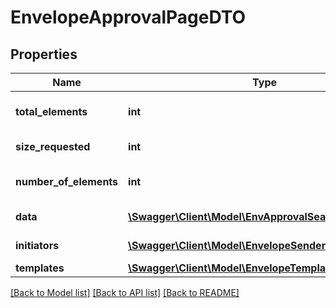 # EnvelopeApprovalPageDTO

## Properties
Name | Type | Description | Notes
------------ | ------------- | ------------- | -------------
**total_elements** | **int** | Total elements by request | [optional] 
**size_requested** | **int** | Requested size | [optional] 
**number_of_elements** | **int** | Fetched records count | [optional] 
**data** | [**\Swagger\Client\Model\EnvApprovalSearchResultDTO[]**](EnvApprovalSearchResultDTO.md) | Data records | [optional] 
**initiators** | [**\Swagger\Client\Model\EnvelopeSenderDTO[]**](EnvelopeSenderDTO.md) | Approval initiators | [optional] 
**templates** | [**\Swagger\Client\Model\EnvelopeTemplateInfoDTO[]**](EnvelopeTemplateInfoDTO.md) | Templates | [optional] 

[[Back to Model list]](../../README.md#documentation-for-models) [[Back to API list]](../../README.md#documentation-for-api-endpoints) [[Back to README]](../../README.md)


